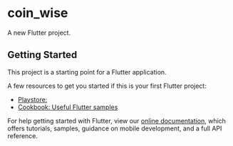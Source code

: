 # coin_wise

A new Flutter project.

## Getting Started

This project is a starting point for a Flutter application.

A few resources to get you started if this is your first Flutter project:

- [Playstore: ](https://play.google.com/store/apps/details?id=in.brototype.coin_wise)
- [Cookbook: Useful Flutter samples](https://flutter.dev/docs/cookbook)

For help getting started with Flutter, view our
[online documentation](https://flutter.dev/docs), which offers tutorials,
samples, guidance on mobile development, and a full API reference.
